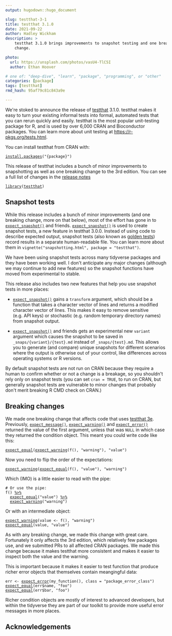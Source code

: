 ```yaml
---
output: hugodown::hugo_document

slug: testthat-3-1
title: testthat 3.1.0
date: 2021-09-22
author: Hadley Wickham
description: >
    testthat 3.1.0 brings improvements to snapshot testing and one breaking
    change.

photo:
  url: https://unsplash.com/photos/vasU4-TlC5I
  author: Ethan Hoover

# one of: "deep-dive", "learn", "package", "programming", or "other"
categories: [package] 
tags: [testthat]
rmd_hash: 95af79c81c843a9e

---
```


<!--
TODO:
* [x] Look over / edit the post's title in the yaml
* [x] Edit (or delete) the description; note this appears in the Twitter card
* [x] Pick category and tags (see existing with [`hugodown::tidy_show_meta()`](https://rdrr.io/pkg/hugodown/man/use_tidy_post.html))
* [x] Find photo & update yaml metadata
* [x] Create `thumbnail-sq.jpg`; height and width should be equal
* [x] Create `thumbnail-wd.jpg`; width should be >5x height
* [x] [`hugodown::use_tidy_thumbnails()`](https://rdrr.io/pkg/hugodown/man/use_tidy_post.html)
* [x] Add intro sentence, e.g. the standard tagline for the package
* [ ] [`usethis::use_tidy_thanks()`](https://usethis.r-lib.org/reference/use_tidy_thanks.html)
-->

We're stoked to announce the release of [testthat](http://testthat.r-lib.org/) 3.1.0. testthat makes it easy to turn your existing informal tests into formal, automated tests that you can rerun quickly and easily. testthat is the most popular unit-testing package for R, and is used by over 6,000 CRAN and Bioconductor packages. You can learn more about unit testing at <https://r-pkgs.org/tests.html>.

You can install testthat from CRAN with:

<div class="highlight">

<pre class='chroma'><code class='language-r' data-lang='r'><span class='nf'><a href='https://rdrr.io/r/utils/install.packages.html'>install.packages</a></span><span class='o'>(</span><span class='s'>"&#123;package&#125;"</span><span class='o'>)</span></code></pre>

</div>

This release of testthat includes a bunch of minor improvements to snapshotting as well as one breaking change to the 3rd edition. You can see a full list of changes in the [release notes](https://github.com/r-lib/testthat/blob/master/NEWS.md)

<div class="highlight">

<pre class='chroma'><code class='language-r' data-lang='r'><span class='kr'><a href='https://rdrr.io/r/base/library.html'>library</a></span><span class='o'>(</span><span class='nv'><a href='https://testthat.r-lib.org'>testthat</a></span><span class='o'>)</span></code></pre>

</div>

## Snapshot tests

While this release includes a bunch of minor improvements (and one breaking change, more on that below), most of the effort has gone in to [`expect_snapshot()`](https://testthat.r-lib.org/reference/expect_snapshot.html) and friends. [`expect_snapshot()`](https://testthat.r-lib.org/reference/expect_snapshot.html) is used to create snapshot tests, a new feature in testthat 3.0.0. Instead of using code to describe expected output, snapshot tests (also known as [golden tests](https://ro-che.info/articles/2017-12-04-golden-tests)) record results in a separate human-readable file. You can learn more about them in `vignette("snapshotting.html", package = "testthat")`.

We have been using snapshot tests across many tidyverse packages and they have been working well. I don't anticipate any major changes (although we may continue to add new features) so the snapshot functions have moved from experimental to stable.

This release also includes two new features that help you use snapshot tests in more places:

-   [`expect_snapshot()`](https://testthat.r-lib.org/reference/expect_snapshot.html) gains a `transform` argument, which should be a function that takes a character vector of lines and returns a modified character vector of lines. This makes it easy to remove sensitive (e.g. API keys) or stochastic (e.g. random temporary directory names) from snapshot output.

-   [`expect_snapshot()`](https://testthat.r-lib.org/reference/expect_snapshot.html) and friends gets an experimental new `variant` argument which causes the snapshot to be saved in `_snaps/{variant}/{test}.md` instead of `_snaps/{test}.md`. This allows you to generate (and compare) unique snapshots for different scenarios where the output is otherwise out of your control, like differences across operating systems or R versions.

By default snapshot tests are not run on CRAN because they require a human to confirm whether or not a change is a breakage, so you shouldn't rely only on snapshot tests (you can set `cran = TRUE`, to run on CRAN, but generally snapshot tests are vulnerable to minor changes that probably don't merit breaking R CMD check on CRAN.)

## Breaking changes

We made one breaking change that affects code that uses [testthat 3e](https://testthat.r-lib.org/articles/third-edition.html). Previously, [`expect_message()`](https://testthat.r-lib.org/reference/expect_error.html), [`expect_warning()`](https://testthat.r-lib.org/reference/expect_error.html) and [`expect_error()`](https://testthat.r-lib.org/reference/expect_error.html) returned the value of the first argument, unless that was `NULL` in which case they returned the condition object. This meant you could write code like this:

<div class="highlight">

<pre class='chroma'><code class='language-r' data-lang='r'><span class='nf'><a href='https://testthat.r-lib.org/reference/equality-expectations.html'>expect_equal</a></span><span class='o'>(</span><span class='nf'><a href='https://testthat.r-lib.org/reference/expect_error.html'>expect_warning</a></span><span class='o'>(</span><span class='nf'>f</span><span class='o'>(</span><span class='o'>)</span>, <span class='s'>"warning"</span><span class='o'>)</span>, <span class='s'>"value"</span><span class='o'>)</span></code></pre>

</div>

Now you need to flip the order of the expectations:

<div class="highlight">

<pre class='chroma'><code class='language-r' data-lang='r'><span class='nf'><a href='https://testthat.r-lib.org/reference/expect_error.html'>expect_warning</a></span><span class='o'>(</span><span class='nf'><a href='https://testthat.r-lib.org/reference/equality-expectations.html'>expect_equal</a></span><span class='o'>(</span><span class='nf'>f</span><span class='o'>(</span><span class='o'>)</span>, <span class='s'>"value"</span><span class='o'>)</span>, <span class='s'>"warning"</span><span class='o'>)</span></code></pre>

</div>

Which (IMO) is a little easier to read with the pipe:

<div class="highlight">

<pre class='chroma'><code class='language-r' data-lang='r'><span class='c'># Or use the pipe:</span>
<span class='nf'>f</span><span class='o'>(</span><span class='o'>)</span> <span class='o'><a href='https://magrittr.tidyverse.org/reference/pipe.html'>%&gt;%</a></span> 
  <span class='nf'><a href='https://testthat.r-lib.org/reference/equality-expectations.html'>expect_equal</a></span><span class='o'>(</span><span class='s'>"value"</span><span class='o'>)</span> <span class='o'><a href='https://magrittr.tidyverse.org/reference/pipe.html'>%&gt;%</a></span> 
  <span class='nf'><a href='https://testthat.r-lib.org/reference/expect_error.html'>expect_warning</a></span><span class='o'>(</span><span class='s'>"warning"</span><span class='o'>)</span></code></pre>

</div>

Or with an intermediate object:

<div class="highlight">

<pre class='chroma'><code class='language-r' data-lang='r'><span class='nf'><a href='https://testthat.r-lib.org/reference/expect_error.html'>expect_warning</a></span><span class='o'>(</span><span class='nv'>value</span> <span class='o'>&lt;-</span> <span class='nf'>f</span><span class='o'>(</span><span class='o'>)</span>, <span class='s'>"warning"</span><span class='o'>)</span>
<span class='nf'><a href='https://testthat.r-lib.org/reference/equality-expectations.html'>expect_equal</a></span><span class='o'>(</span><span class='nv'>value</span>, <span class='s'>"value"</span><span class='o'>)</span></code></pre>

</div>

As with any breaking change, we made this change with great care. Fortunately it only affects the 3rd edition, which relatively few packages use, and we submitted PRs to all affected CRAN packages. We made this change because it makes testthat more consistent and makes it easier to inspect both the value and the warning.

This is important because it makes it easier to test function that produce richer error objects that themselves contain meangingful data:

<div class="highlight">

<pre class='chroma'><code class='language-r' data-lang='r'><span class='nv'>err</span> <span class='o'>&lt;-</span> <span class='nf'><a href='https://testthat.r-lib.org/reference/expect_error.html'>expect_error</a></span><span class='o'>(</span><span class='nf'>my_function</span><span class='o'>(</span><span class='o'>)</span>, class <span class='o'>=</span> <span class='s'>"package_error_class"</span><span class='o'>)</span>
<span class='nf'><a href='https://testthat.r-lib.org/reference/equality-expectations.html'>expect_equal</a></span><span class='o'>(</span><span class='nv'>err</span><span class='o'>$</span><span class='nv'>name</span>, <span class='s'>"foo"</span><span class='o'>)</span>
<span class='nf'><a href='https://testthat.r-lib.org/reference/equality-expectations.html'>expect_equal</a></span><span class='o'>(</span><span class='nv'>err</span><span class='o'>$</span><span class='nv'>bar</span>, <span class='s'>"foo"</span><span class='o'>)</span></code></pre>

</div>

Richer condition objects are mostly of interest to advanced developers, but within the tidyverse they are part of our toolkit to provide more useful error messages in more places.

## Acknowledgements

